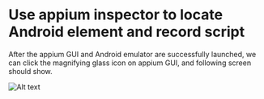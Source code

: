 # Use appium inspector to locate Android element and record script

After the appium GUI and Android emulator are successfully launched, we can click the magnifying glass icon on appium GUI, and following screen should show.

![Alt text](https://raw.githubusercontent.com/hy1984427/appium/master/images/android_inspector_locate_element.png "inspector to locate element in Android app")


